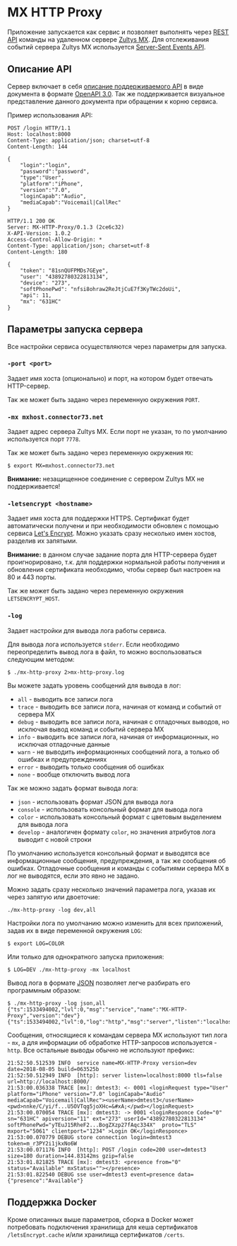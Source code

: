 # MX HTTP Proxy
Приложение запускается как сервис и позволяет выполнять через [REST API](https://en.wikipedia.org/wiki/Representational_state_transfer) команды на удаленном сервере [Zultys MX](https://www.zultys.com/zultys-cloud-services/). Для отслеживания событий сервера Zultys MX используется [Server-Sent Events API](https://developer.mozilla.org/en-US/docs/Web/API/Server-sent_events/Using_server-sent_events).

## Описание API
Сервер включает в себя [описание поддерживаемого API](www/openapi.yaml) в виде документа в формате [OpenAPI 3.0](https://github.com/OAI/OpenAPI-Specification). Так же поддерживается визуальное представление данного документа при обращении к корню сервиса.

Пример использования API:

```http
POST /login HTTP/1.1
Host: localhost:8000
Content-Type: application/json; charset=utf-8
Content-Length: 144

{
    "login":"login",
    "password":"password",
    "type":"User",
    "platform":"iPhone",
    "version":"7.0",
    "loginCapab":"Audio",
    "mediaCapab":"Voicemail|CallRec"
}

HTTP/1.1 200 OK
Server: MX-HTTP-Proxy/0.1.3 (2ce6c32)
X-API-Version: 1.0.2
Access-Control-Allow-Origin: *
Content-Type: application/json; charset=utf-8
Content-Length: 180

{
    "token": "81snQUFPMDs7GEye",
    "user": "43892780322813134",
    "device": "273",
    "softPhonePwd": "nfsi8ohraw2ReJtjCuE7f3KyTWc2doUi",
    "api": 11,
    "mx": "631HC"
}
```

## Параметры запуска сервера
Все настройки сервиса осуществляются через параметры для запуска.

### `-port <port>`
Задает имя хоста (опционально) и порт, на котором будет отвечать HTTP-сервер.

Так же может быть задано через переменную окружения `PORT`.

### `-mx mxhost.connector73.net`
Задает адрес сервера Zultys MX. Если порт не указан, то по умолчанию используется порт `7778`.

Так же может быть задано через переменную окружения `MX`:

    $ export MX=mxhost.connector73.net

**Внимание:** незащищенное соединение с сервером Zultys MX не поддерживается!

### `-letsencrypt <hostname>`
Задает имя хоста для поддержки HTTPS. Сертификат будет автоматически получени и при необходимости обновлен с помощью сервиса [Let's Encrypt](https://letsencrypt.org). Можно указать сразу несколько имен хостов, разделив их запятыми.

**Внимание:** в данном случае задание порта для HTTP-сервера будет проигнорировано, т.к. для поддержки нормальной работы получения и обновления сертификата необходимо, чтобы сервер был настроен на 80 и 443 порты.

Так же может быть задано через переменную окружения `LETSENCRYPT_HOST`.

### `-log`

Задает настройки для вывода лога работы сервиса.

Для вывода лога используется `stderr`. Если необходимо переопределить вывод лога в файл, то можно воспользоваться следующим методом:

    $ ./mx-http-proxy 2>mx-http-proxy.log

Вы можете задать уровень сообщений для вывода в лог:

- `all` - выводить все записи лога
- `trace` - выводить все записи лога, начиная от команд и событий от сервера MX
- `debug` - выводить все записи лога, начиная с отладочных выводов, но исключая вывод команд и событий сервера MX
- `info` - выводить все записи лога, начиная от информационных, но исключая отладочные данные
- `warn` - не выводить информационных сообщений лога, а только об ошибках и предупреждениях
- `error` - выводить только сообщения об ошибках
- `none` - вообще отключить вывод лога

Так же можно задать формат вывода лога:

- `json` - использовать формат JSON для вывода лога
- `console` - использовать консольный формат для вывода лога
- `color` - использовать консольный формат с цветовым выделением для вывода лога
- `develop` - аналогичен формату `color`, но значения атрибутов лога выводит с новой строки

По умолчанию используется консольный формат и выводятся все информационные сообщения, предупреждения, а так же сообщения об ошибках. Отладочные сообщения и команды с событиями сервера MX в лог не выводятся, если это явно не задано.

Можно задать сразу несколько значений параметра лога, указав их через запятую или двоеточие:

    ./mx-http-proxy -log dev,all

Настройки лога по умолчанию можно изменить для всех приложений, задав их в виде переменной окружения `LOG`:

    $ export LOG=COLOR

Или только для однократного запуска приложения:

    $ LOG=DEV ./mx-http-proxy -mx localhost

Вывод лога в формате [JSON](https://www.json.org) позволяет легче разбирать его программным образом:

    $ ./mx-http-proxy -log json,all
    {"ts":1533494002,"lvl":0,"msg":"service","name":"MX-HTTP-Proxy","version":"dev"}
    {"ts":1533494002,"lvl":0,"log":"http","msg":"server","listen":"localhost:8000","tls":false,"url":"http://localhost:8000/"}

Сообщения, относящиеся к командам сервера MX используют тип лога - `mx`, а для информации об обработке HTTP-запросов используется - `http`. Все остальные выводы обычно не используют префикс:

    21:52:50.512539 INFO  service name=MX-HTTP-Proxy version=dev date=2018-08-05 build=063525b
    21:52:50.512949 INFO  [http]: server listen=localhost:8000 tls=false url=http://localhost:8000/
    21:53:00.036338 TRACE [mx]: dmtest3: <- 0001 <loginRequest type="User" platform="iPhone" version="7.0" loginCapab="Audio" mediaCapab="Voicemail|CallRec"><userName>dmtest3</userName><pwd>nnke/C/yi/f...U5OVTqg5joXHc=&#xA;</pwd></loginRequest>
    21:53:00.070054 TRACE [mx]: dmtest3: -> 0001 <loginResponce Code="0" sn="631HC" apiversion="11" ext="273" userId="43892780322813134" softPhonePwd="yTEuJ15RheF2...BogZXzp27fAqc334X"  proto="TLS" mxport="5061" clientport="1234" >Login OK</loginResponce>
    21:53:00.070779 DEBUG store connection login=dmtest3 token=m_r3PY2i1jkxNo6W
    21:53:00.071176 INFO  [http]: POST /login code=200 user=dmtest3 size=180 duration=144.83142ms gzip=false
    21:53:01.821825 TRACE [mx]: dmtest3: <presence from="0" status="Available" mxStatus=""></presence>
    21:53:01.822540 DEBUG sse user=dmtest3 event=presence data={"presence":"Available"}

## Поддержка Docker

Кроме описанных выше параметров, сборка в Docker может потребовать подключения хранилища для кеша сертификатов `/letsEncrypt.cache` и/или хранилища сертификатов `/certs`.